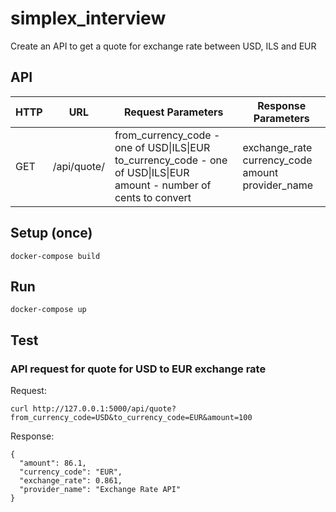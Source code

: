 # simplex_interview
Create an API to get a quote for exchange rate between USD, ILS and EUR

## API
|HTTP|URL|Request Parameters|Response Parameters
|----|---|----------|--------------|
|GET|/api/quote/|from_currency_code - one of USD\|ILS\|EUR<br />to_currency_code - one of USD\|ILS\|EUR<br />amount - number of cents to convert|exchange_rate<br />currency_code<br />amount<br />provider_name<br />|


## Setup (once)
```
docker-compose build
```

## Run
```
docker-compose up
```

## Test
### API request for quote for USD to EUR exchange rate
Request:
```
curl http://127.0.0.1:5000/api/quote?from_currency_code=USD&to_currency_code=EUR&amount=100
```
Response:
```
{
  "amount": 86.1,
  "currency_code": "EUR",
  "exchange_rate": 0.861,
  "provider_name": "Exchange Rate API"
}
```
